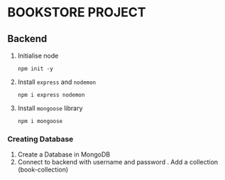 # BOOKSTORE PROJECT

## Backend 

1. Initialise node 
    
    `npm init -y`

2. Install `express` and `nodemon`

    `npm i express nodemon`

3. Install `mongoose` library

    `npm i mongoose`


### Creating Database

1. Create a Database in MongoDB 
2. Connect to backend with username and password . Add a collection (book-collection)

<!-- 

Run the server using nodemon:

    `npm run dev`

Keep the upgraded & updated node   
 -->